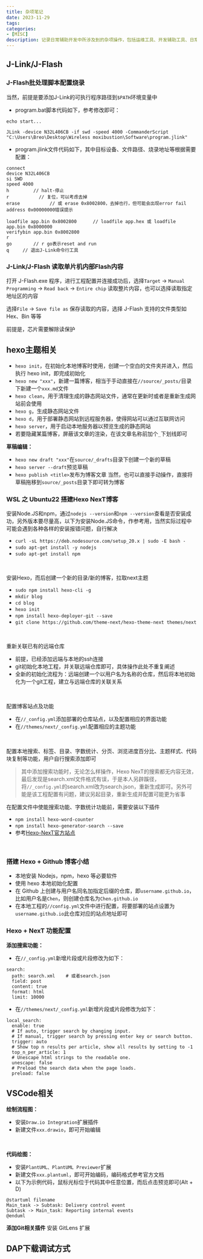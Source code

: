```yaml
---
title: 杂项笔记
date: 2023-11-29
tags:
categories:
- [MISC]
description: 记录日常辅助开发中所涉及到的杂项操作，包括运维工具、开发辅助工具、日常工具等的相关操作，为检索使用
---
```



## J-Link/J-Flash

### J-Flash批处理脚本配置烧录

当然，前提是要添加J-Link的可执行程序路径到`$PATH`环境变量中
- program.bat脚本代码如下，参考修改即可：
```
echo start...

JLink -device N32L406CB -if swd -speed 4000 -CommanderScript "C:\Users\Breo\Desktop\Wireless moxibustion\Software\program.jlink"
```
- program.jlink文件代码如下，其中目标设备、文件路径、烧录地址等根据需要配置：
```
connect
device N32L406CB
si SWD
speed 4000
h         // halt-停止
r           // 复位，可以考虑去掉
erase           // 或 erase 0x8002800，去掉也行，但可能会出现error fail address 0x00000000错误提示

loadfile app.bin 0x8002800      // loadfile app.hex 或 loadfile app.bin 0x8000000
verifybin app.bin 0x8002800
r
go        // r go表示reset and run
q     // 退出J-Link命令行工具
```

### J-Link/J-Flash 读取单片机内部Flash内容

打开 J-Flash.exe 程序，进行工程配置并连接成功后，选择`Target` -> `Manual Programming` -> `Read back` -> `Entire chip` 读取整片内容，也可以选择读取指定地址区的内容

选择`File` -> `Save file as` 保存读取的内容，选择 J-Flash 支持的文件类型如 Hex、Bin 等等

前提是，芯片需要解除读保护



## hexo主题相关

- `hexo init`，在初始化本地博客时使用，创建一个空白的文件夹并进入，然后执行 hexo init，即完成初始化
- `hexo new "xxx"`，新建一篇博客，相当于手动直接在`//source/_posts/`目录下新建一个`xxx.md`文件
- `hexo clean`，用于清理生成的静态网站文件，通常在更新时或者是重新生成网站前会使用
- `hexo g`，生成静态网站文件
- `hexo d`，用于部署静态网站到远程服务器，使得网站可以通过互联网访问
- `hexo server`，用于启动本地服务器以预览生成的静态网站
- 若要隐藏某篇博客，屏蔽该文章的渲染，在该文章名称前加个`_`下划线即可

**草稿编辑：**
- `hexo new draft "xxx"`在`source/_drafts`目录下创建一个新的草稿
- `hexo server --draft`预览草稿
- `hexo publish <title>`发布为博客文章
当然，也可以直接手动操作，直接将草稿拖移到`source/_posts`目录下即可转为博客


### WSL 之 Ubuntu22 搭建Hexo NexT博客

安装Node.JS和npm，通过`nodejs --version`和`npm --version`查看是否安装成功，另外版本要尽量高，以下为安装Node.JS命令，作参考用，当然实际过程中可能会遇到各种各样的安装报错问题，自行解决
- `curl -sL https://deb.nodesource.com/setup_20.x | sudo -E bash -`
- `sudo apt-get install -y nodejs`
- `sudo apt-get install npm`
<br>

安装Hexo，而后创建一个新的目录/新的博客，拉取next主题
- `sudo npm install hexo-cli -g`
- `mkdir blog`
- `cd blog`
- `hexo init`
- `npm install hexo-deployer-git --save`
- `git clone https://github.com/theme-next/hexo-theme-next themes/next`
<br>

重新关联已有的远端仓库
- 前提，已经添加远端与本地的ssh连接
- git初始化本地工程，并关联远端仓库即可，具体操作此处不重复阐述
- 全新的初始化流程为：远端创建一个以用户名为名称的仓库，然后将本地初始化为一个git工程，建立与远端仓库的关联关系

<br>

配置博客站点及功能
- 在`//_config.yml`添加部署的仓库站点，以及配置相应的界面功能
- 在`//themes/next/_config.yml`配置相应的主题功能

<br>


配置本地搜索、标签、目录、字数统计、分页、浏览进度百分比、主题样式、代码块复制等功能，用户自行搜索添加即可
> 其中添加搜索功能时，无论怎么样操作，Hexo NexT的搜索都无内容无效，最后发现是search.xml文件格式有误，于是本人另辟蹊径，将`//_config.yml`的search.xml改为search.json，重新生成即可。另外可能是该工程配置有问题，建议另起目录，重新生成并配置可能更为省事

在配置文件中使能搜索功能、字数统计功能前，需要安装以下插件
- `npm install hexo-word-counter`
- `npm install hexo-generator-search --save`
- 参考[Hexo-NexT官方站点](https://hexo-next.readthedocs.io/zh-cn/latest/next/advanced/%E5%AD%97%E6%95%B0%E7%BB%9F%E8%AE%A1/)

<br>

### 搭建 Hexo + Github 博客小结

- 本地安装 Nodejs，npm，hexo 等必要软件
- 使用 hexo 本地初始化配置
- 在 Github 上创建与用户名同名加指定后缀的仓库，即`username.github.io`，比如用户名是`Chen`，则创建仓库名为`Chen.github.io`
- 在本地工程的`//config.yml`文件中进行配置，将要部署的站点设置为`username.github.io`此仓库对应的站点地址即可



### Hexo + NexT 功能配置

**添加搜索功能：**
- 在`//_config.yml`新增片段或片段修改为如下：
```
search:
  path: search.xml    # 或者search.json
  field: post
  content: true
  format: html
  limit: 10000
```
- 在`//themes/next/_config.yml`新增片段或片段修改为如下：
```
local_search:
  enable: true
  # If auto, trigger search by changing input.
  # If manual, trigger search by pressing enter key or search button.
  trigger: auto
  # Show top n results per article, show all results by setting to -1
  top_n_per_article: 1
  # Unescape html strings to the readable one.
  unescape: false
  # Preload the search data when the page loads.
  preload: false
```

## VSCode相关

**绘制流程图：**
- 安装`Draw.io Integration`扩展插件
- 新建文件`xxx.drawio`，即可开始编辑
<br>

**代码绘图：**
- 安装`PlantUML、PlantUML Previewer`扩展
- 新建文件`xxx.plantuml`，即可开始编码，编码格式参考官方文档
- 以下为示例代码，鼠标光标位于代码其中任意位置，而后点击预览即可(Alt + D)
```
@startuml filename
Main_task -> Subtask: Delivery control event
Subtask -> Main_task: Reporting internal events
@enduml
```

**添加Git相关插件**
安装 GitLens 扩展


## DAP下载调试方式




